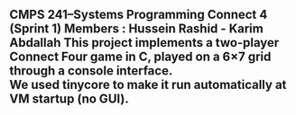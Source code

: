 CMPS 241–Systems Programming 
Connect 4 (Sprint 1)
Members : Hussein Rashid - Karim Abdallah
This project implements a two-player Connect Four game in C, played on a 6×7 grid through a console interface.  
We used tinycore to make it run automatically at VM startup (no GUI).  
----------



